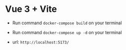 # Vue 3 + Vite

- Run command ```docker-compose build``` on your terminal
- Run command ```docker-compose up -d``` on your terminal

- url: ```http://localhost:5173/```